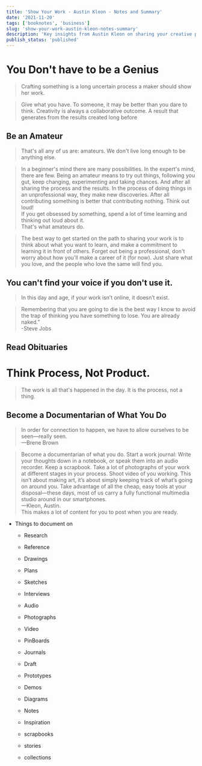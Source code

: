 ```yaml
---
title: 'Show Your Work - Austin Kleon - Notes and Summary'
date: '2021-11-20'
tags: ['booknotes', 'business']
slug: 'show-your-work-austin-kleon-notes-summary'
description: 'Key insights from Austin Kleon on sharing your creative process, building an audience, and finding your voice. Learn how to document your work, think process over product, and connect with others through authentic sharing.'
publish_status: 'published'
---
```


# You Don't have to be a Genius

> Crafting something is a long uncertain process a maker should show her work.

> Give what you have. To someone, it may be better than you dare to think.
> Creativity is always a collaborative outcome. A result that generates from the results created long before

## Be an Amateur

> That's all any of us are: amateurs. We don't live long enough to be anything else.

> In a beginner's mind there are many possibilities. In the expert's mind, there are few.
> Being an amateur means to try out things, following you gut, keep changing, experimenting and taking chances. And after all sharing the process and the results. In the process of doing things in an unprofessional way, they make new discoveries. After all contributing something is better that contributing nothing.
> Think out loud!  
> If you get obsessed by something, spend a lot of time learning and thinking out loud about it.  
> That's what amateurs do.

> The best way to get started on the path to sharing your work is to think about what you want to learn, and make a commitment to learning it in front of others.
> Forget out being a professional, don't worry about how you'll make a career of it (for now). Just share what you love, and the people who love the same will find you.

## You can't find your voice if you don't use it.

> In this day and age, if your work isn’t online, it doesn’t exist.

> Remembering that you are going to die is the best way I know to avoid the trap of thinking you have something to lose. You are already naked.”  
> -Steve Jobs

## Read Obituaries

# Think Process, Not Product.

> The work is all that's happened in the day. It is the process, not a thing.

## Become a Documentarian of What You Do

> In order for connection to happen, we have to allow ourselves to be seen—really seen.  
> —Brene Brown

> Become a documentarian of what you do. Start a work journal: Write your thoughts down in a notebook, or speak them into an audio recorder. Keep a scrapbook. Take a lot of photographs of your work at different stages in your process. Shoot video of you working. This isn’t about making art, it’s about simply keeping track of what’s going on around you. Take advantage of all the cheap, easy tools at your disposal—these days, most of us carry a fully functional multimedia studio around in our smartphones.  
> —Kleon, Austin.  
> This makes a lot of content for you to post when you are ready.

- Things to document on

  - Research
  - Reference
  - Drawings
  - Plans
  - Sketches
  - Interviews
  - Audio
  - Photographs
  - Video
  - PinBoards

  - Journals
  - Draft
  - Prototypes
  - Demos
  - Diagrams
  - Notes
  - Inspiration
  - scrapbooks
  - stories
  - collections
